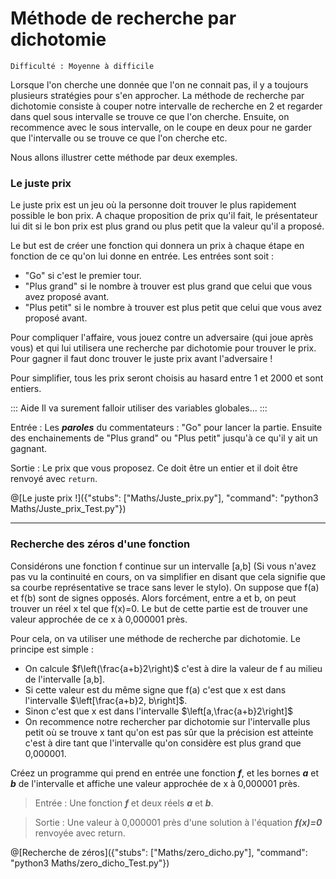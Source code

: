 # Méthode de recherche par dichotomie
`Difficulté : Moyenne à difficile`

Lorsque l'on cherche une donnée que l'on ne connait pas, il y a toujours plusieurs stratégies pour s'en approcher. La méthode de recherche par dichotomie consiste à couper notre intervalle de recherche en 2 et regarder dans quel sous intervalle se trouve ce que l'on cherche. Ensuite, on recommence avec le sous intervalle, on le coupe en deux pour ne garder que l'intervalle ou se trouve ce que l'on cherche etc.

Nous allons illustrer cette méthode par deux exemples.

### Le juste prix

Le juste prix est un jeu où la personne doit trouver le plus rapidement possible le bon prix. A chaque proposition de prix qu'il fait, le présentateur lui dit si le bon prix est plus grand ou plus petit que la valeur qu'il a proposé.

Le but est de créer une fonction qui donnera un prix à chaque étape en fonction de ce qu'on lui donne en entrée.
Les entrées sont soit :
+ "Go" si c'est le premier tour.
+ "Plus grand" si le nombre à trouver est plus grand que celui que vous avez proposé avant.
+ "Plus petit" si le nombre à trouver est plus petit que celui que vous avez proposé avant.

Pour compliquer l'affaire, vous jouez contre un adversaire (qui joue après vous) et qui lui utilisera une recherche par dichotomie pour trouver le prix. Pour gagner il faut donc trouver le juste prix avant l'adversaire ! 

Pour simplifier, tous les prix seront choisis au hasard entre 1 et 2000 et sont entiers.

:::  Aide
Il va surement falloir utiliser des variables globales...
:::

Entrée : Les ***paroles*** du commentateurs : "Go" pour lancer la partie. Ensuite des enchainements de "Plus grand" ou "Plus petit" jusqu'à ce qu'il y ait un gagnant.

Sortie : Le prix que vous proposez. Ce doit être un entier et il doit être renvoyé avec `return`.

@[Le juste prix !]({"stubs": ["Maths/Juste_prix.py"], "command": "python3 Maths/Juste_prix_Test.py"})

---

### Recherche des zéros d'une fonction

Considérons une fonction f continue sur un intervalle [a,b] (Si vous n'avez pas vu la continuité en cours, on va simplifier en disant que cela signifie que sa courbe représentative se trace sans lever le stylo). On suppose que f(a) et f(b) sont de signes opposés. Alors forcément, entre a et b, on peut trouver un réel x tel que f(x)=0. Le but de cette partie est de trouver une valeur approchée de ce x à 0,000001 près.

Pour cela, on va utiliser une méthode de recherche par dichotomie. Le principe est simple : 
+ On calcule $`f\left(\frac{a+b}2\right)`$ c'est à dire la valeur de f au milieu de l'intervalle [a,b].
+ Si cette valeur est du même signe que f(a) c'est que x est dans l'intervalle $`\left[\frac{a+b}2, b\right]`$.
+ Sinon c'est que x est dans l'intervalle $`\left[a,\frac{a+b}2\right]`$
+ On recommence notre rechercher par dichotomie sur l'intervalle plus petit où se trouve x tant qu'on est pas sûr que la précision est atteinte c'est à dire tant que l'intervalle qu'on considère est plus grand que 0,000001.

Créez un programme qui prend en entrée une fonction ***f***, et les bornes ***a*** et ***b*** de l'intervalle et affiche une valeur approchée de x à 0,000001 près.

> Entrée : Une fonction ***f*** et deux réels ***a*** et ***b***.

> Sortie : Une valeur à 0,000001 près d'une solution à l'équation ***f(x)=0*** renvoyée avec return.

@[Recherche de zéros]({"stubs": ["Maths/zero_dicho.py"], "command": "python3 Maths/zero_dicho_Test.py"})
